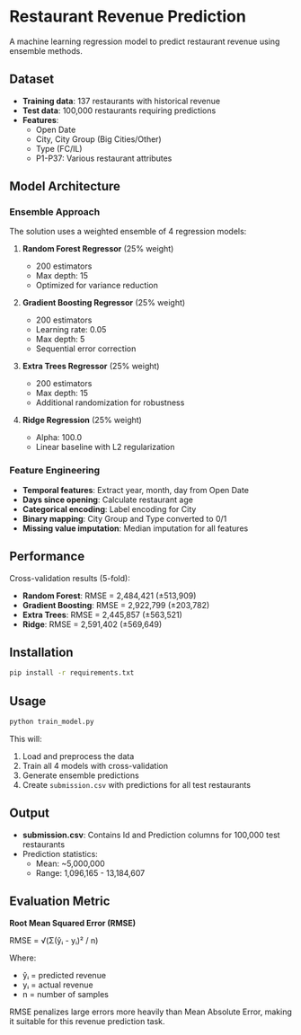 # Restaurant Revenue Prediction

A machine learning regression model to predict restaurant revenue using ensemble methods.

## Dataset

- **Training data**: 137 restaurants with historical revenue
- **Test data**: 100,000 restaurants requiring predictions
- **Features**: 
  - Open Date
  - City, City Group (Big Cities/Other)
  - Type (FC/IL)
  - P1-P37: Various restaurant attributes

## Model Architecture

### Ensemble Approach
The solution uses a weighted ensemble of 4 regression models:

1. **Random Forest Regressor** (25% weight)
   - 200 estimators
   - Max depth: 15
   - Optimized for variance reduction

2. **Gradient Boosting Regressor** (25% weight)
   - 200 estimators
   - Learning rate: 0.05
   - Max depth: 5
   - Sequential error correction

3. **Extra Trees Regressor** (25% weight)
   - 200 estimators
   - Max depth: 15
   - Additional randomization for robustness

4. **Ridge Regression** (25% weight)
   - Alpha: 100.0
   - Linear baseline with L2 regularization

### Feature Engineering

- **Temporal features**: Extract year, month, day from Open Date
- **Days since opening**: Calculate restaurant age
- **Categorical encoding**: Label encoding for City
- **Binary mapping**: City Group and Type converted to 0/1
- **Missing value imputation**: Median imputation for all features

## Performance

Cross-validation results (5-fold):
- **Random Forest**: RMSE = 2,484,421 (±513,909)
- **Gradient Boosting**: RMSE = 2,922,799 (±203,782)
- **Extra Trees**: RMSE = 2,445,857 (±563,521)
- **Ridge**: RMSE = 2,591,402 (±569,649)

## Installation

```bash
pip install -r requirements.txt
```

## Usage

```bash
python train_model.py
```

This will:
1. Load and preprocess the data
2. Train all 4 models with cross-validation
3. Generate ensemble predictions
4. Create `submission.csv` with predictions for all test restaurants

## Output

- **submission.csv**: Contains Id and Prediction columns for 100,000 test restaurants
- Prediction statistics:
  - Mean: ~5,000,000
  - Range: 1,096,165 - 13,184,607

## Evaluation Metric

**Root Mean Squared Error (RMSE)**

RMSE = √(Σ(ŷᵢ - yᵢ)² / n)

Where:
- ŷᵢ = predicted revenue
- yᵢ = actual revenue
- n = number of samples

RMSE penalizes large errors more heavily than Mean Absolute Error, making it suitable for this revenue prediction task.
